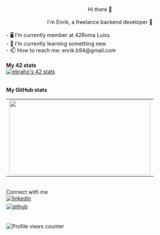 <div align="center">Hi there 👋</div>
<br>
<div align="center">I'm Enrik, a freelance backend developer 🚀</div>
<br>
- 🖥 I’m currently member at 42Roma Luiss<br>
- 🌱 I’m currently learning something new<br>
- 📫 How to reach me: enrik.b94@gmail.com<br>
<br>
<div align="left">
	<table>
		<tr>
			<b>My 42 stats</b></br>
		</tr>
		<tr>
			<a href="https://github.com/Wowbagger1994">
				<img src="https://badge.mediaplus.ma/colorfulwaves/ebraho?1337Badge=off&UM6P=off" alt="ebraho's 42 stats" />
			</a>
		</tr>
	</table>
	<table>
		<tr>
			<b>My GitHub stats</b>
		</tr>
		<tr>
			<td>
				<a href="https://github.com/Wowbagger1994?tab=repositories">
					<img src="https://github-readme-stats.vercel.app/api/top-langs/?username=Wowbagger1994&layout=compact&theme=tokyonight" width="380" height="200">
				</a>
			</td>
		</tr>
	</table>
</div>
<br>
Connect with me
<br>
<a href="https://linkedin.com/in/ebraho" target="_blank">
<img src=https://img.shields.io/badge/linkedin-%231E77B5.svg?&style=for-the-badge&logo=linkedin&logoColor=white alt=linkedin style="margin-bottom: 5px;" />
</a>
</div>
<div align="left">
<a href="https://github.com/Wowbagger1994" target="_blank">
<img src=https://img.shields.io/badge/github-%2324292e.svg?&style=for-the-badge&logo=github&logoColor=white alt=github style="margin-bottom: 5px;" />
</a>
<br>
<br>

![Profile views counter](https://komarev.com/ghpvc/?username=Wowbagger1994&&style=flat-square)
